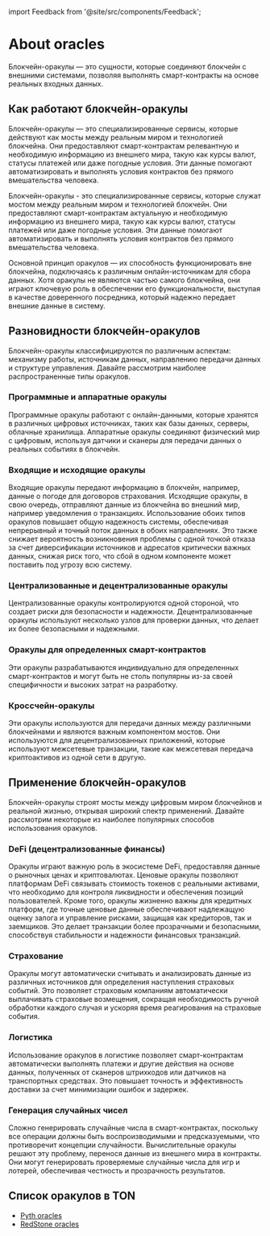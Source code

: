 import Feedback from '@site/src/components/Feedback';

# About oracles

Блокчейн-оракулы — это сущности, которые соединяют блокчейн с внешними системами, позволяя выполнять смарт-контракты на основе реальных входных данных.

## Как работают блокчейн-оракулы

Блокчейн-оракулы — это специализированные сервисы, которые действуют как мосты между реальным миром и технологией блокчейна. Они предоставляют смарт-контрактам релевантную и необходимую информацию из внешнего мира, такую ​​как курсы валют, статусы платежей или даже погодные условия. Эти данные помогают автоматизировать и выполнять условия контрактов без прямого вмешательства человека.

Блокчейн-оракулы - это специализированные сервисы, которые служат мостом между реальным миром и технологией блокчейн. Они предоставляют смарт-контрактам актуальную и необходимую информацию из внешнего мира, такую как курсы валют, статусы платежей или даже погодные условия. Эти данные помогают автоматизировать и выполнять условия контрактов без прямого вмешательства человека.

Основной принцип оракулов — их способность функционировать вне блокчейна, подключаясь к различным онлайн-источникам для сбора данных. Хотя оракулы не являются частью самого блокчейна, они играют ключевую роль в обеспечении его функциональности, выступая в качестве доверенного посредника, который надежно передает внешние данные в систему.

## Разновидности блокчейн-оракулов

Блокчейн-оракулы классифицируются по различным аспектам: механизму работы, источникам данных, направлению передачи данных и структуре управления. Давайте рассмотрим наиболее распространенные типы оракулов.

### Программные и аппаратные оракулы

Программные оракулы работают с онлайн-данными, которые хранятся в различных цифровых источниках, таких как базы данных, серверы, облачные хранилища. Аппаратные оракулы соединяют физический мир с цифровым, используя датчики и сканеры для передачи данных о реальных событиях в блокчейн.

### Входящие и исходящие оракулы

Входящие оракулы передают информацию в блокчейн, например, данные о погоде для договоров страхования. Исходящие оракулы, в свою очередь, отправляют данные из блокчейна во внешний мир, например уведомления о транзакциях. Использование обоих типов оракулов повышает общую надежность системы, обеспечивая непрерывный и точный поток данных в обоих направлениях. Это также снижает вероятность возникновения проблемы с одной точкой отказа за счет диверсификации источников и адресатов критически важных данных, снижая риск того, что сбой в одном компоненте может поставить под угрозу всю систему.

### Централизованные и децентрализованные оракулы

Централизованные оракулы контролируются одной стороной, что создает риски для безопасности и надежности. Децентрализованные оракулы используют несколько узлов для проверки данных, что делает их более безопасными и надежными.

### Оракулы для определенных смарт-контрактов

Эти оракулы разрабатываются индивидуально для определенных смарт-контрактов и могут быть не столь популярны из-за своей специфичности и высоких затрат на разработку.

### Кроссчейн-оракулы

Эти оракулы используются для передачи данных между различными блокчейнами и являются важным компонентом мостов. Они используются для децентрализованных приложений, которые используют межсетевые транзакции, такие как межсетевая передача криптоактивов из одной сети в другую.

## Применение блокчейн-оракулов

Блокчейн-оракулы строят мосты между цифровым миром блокчейнов и реальной жизнью, открывая широкий спектр применений. Давайте рассмотрим некоторые из наиболее популярных способов использования оракулов.

### DeFi (децентрализованные финансы)

Оракулы играют важную роль в экосистеме DeFi, предоставляя данные о рыночных ценах и криптовалютах. Ценовые оракулы позволяют платформам DeFi связывать стоимость токенов с реальными активами, что необходимо для контроля ликвидности и обеспечения позиций пользователей. Кроме того, оракулы жизненно важны для кредитных платформ, где точные ценовые данные обеспечивают надлежащую оценку залога и управление рисками, защищая как кредиторов, так и заемщиков. Это делает транзакции более прозрачными и безопасными, способствуя стабильности и надежности финансовых транзакций.

### Страхование

Оракулы могут автоматически считывать и анализировать данные из различных источников для определения наступления страховых событий. Это позволяет страховым компаниям автоматически выплачивать страховые возмещения, сокращая необходимость ручной обработки каждого случая и ускоряя время реагирования на страховые события.

### Логистика

Использование оракулов в логистике позволяет смарт-контрактам автоматически выполнять платежи и другие действия на основе данных, полученных от сканеров штрихкодов или датчиков на транспортных средствах. Это повышает точность и эффективность доставки за счет минимизации ошибок и задержек.

### Генерация случайных чисел

Сложно генерировать случайные числа в смарт-контрактах, поскольку все операции должны быть воспроизводимыми и предсказуемыми, что противоречит концепции случайности. Вычислительные оракулы решают эту проблему, перенося данные из внешнего мира в контракты. Они могут генерировать проверяемые случайные числа для игр и лотерей, обеспечивая честность и прозрачность результатов.

## Список оракулов в TON

- [Pyth oracles](/v3/documentation/dapps/oracles/pyth)
- [RedStone oracles](/v3/documentation/dapps/oracles/red_stone)

<Feedback />

